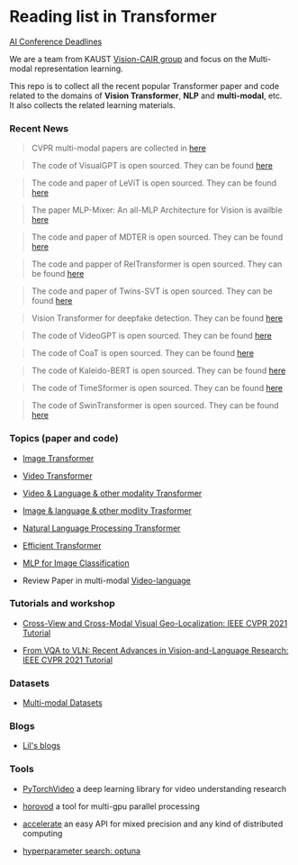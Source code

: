# Reading list in Transformer

[AI Conference Deadlines](https://aideadlin.es/)


We are a team from KAUST [Vision-CAIR group](https://cemse.kaust.edu.sa/vision-cair) and focus on the Multi-modal representation learning. 

This repo is to collect all the recent popular Transformer paper and code related to the domains of **Vision Transformer**, **NLP** and **multi-modal**, etc.  
It also collects the related learning materials.


### Recent News

> CVPR multi-modal papers are collected in [here](MultiModal-CVPR2021.md)
 
> The code of VisualGPT is open sourced. They can be found  [here](image-language-transformer.md)

> The code and paper of LeViT is open sourced. They can be found [here](image-transformer.md)

> The paper MLP-Mixer: An all-MLP Architecture for Vision is availble [here](MLP-mixer.md)

> The code and paper of MDTER is open sourced. They can be found [here](image-language-transformer.md)

> The code and papper of RelTransformer is open sourced. They can be found  [here](image-transformer.md)

> The code and paper of Twins-SVT is open sourced. They can be found  [here](image-transformer.md)	

> Vision Transformer for deepfake detection. They can be found  [here](image-transformer.md)

> The code of VideoGPT is open sourced. They can be found  [here](video-transformer.md)

> The code of CoaT is open sourced. They can be found [here](image-transformer.md)

> The code of Kaleido-BERT is open sourced. They can be found  [here](image-language-transformer.md)
 
 > The code of TimeSformer is open sourced.  They can be found  [here](video-transformer.md)

 > The code of SwinTransformer is open sourced. They can be found  [here](image-transformer.md) 

 

 





### Topics (paper and code)
- [Image Transformer](image-transformer.md) 


- [Video Transformer](video-transformer.md)


- [Video & Language & other modality Transformer](video-language-transformer.md)


- [Image & language & other modlity Trasformer](image-language-transformer.md)


- [Natural Language Processing Transformer](NLP-transformer.md)


- [Efficient Transformer](efficiency-transformer.md)


- [MLP for Image Classification](MLP-mixer.md)


- Review Paper in multi-modal 
[Video-language](paper-review.md)


### Tutorials and workshop
- [Cross-View and Cross-Modal Visual Geo-Localization: IEEE CVPR 2021 Tutorial](https://youtube.com/playlist?list=PLUgbVHjDharjTo9tk3xcPJHEkmi33ap-u)

- [From VQA to VLN: Recent Advances in Vision-and-Language Research: IEEE CVPR 2021 Tutorial](https://youtube.com/playlist?list=PLUgbVHjDhari645g1zmpo-MtOVap1FKxh)





### Datasets
- [Multi-modal Datasets](datasets.md)


### Blogs
- [Lil's blogs](https://lilianweng.github.io/lil-log/)

### Tools
- [PyTorchVideo](https://pytorchvideo.org/) a deep learning library for video understanding research

- [horovod](https://github.com/horovod/horovod) a tool for multi-gpu parallel processing

- [accelerate](https://huggingface.co/docs/accelerate/) an easy API for mixed precision and any kind of distributed computing

- [hyperparameter search: optuna](https://optuna.org/)

